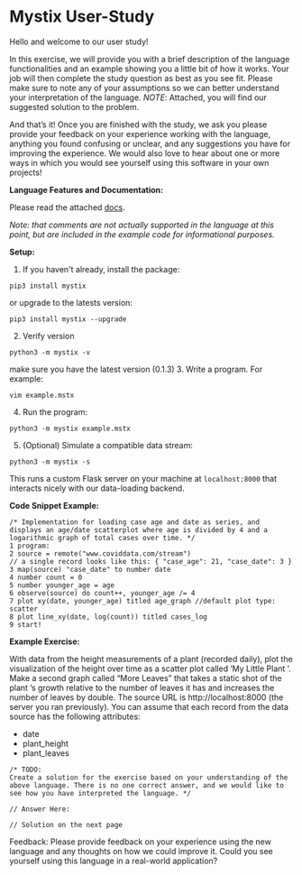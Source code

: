 # Mystix User-Study

Hello and welcome to our user study!

In this exercise, we will provide you with a brief description of the language
 functionalities and an example showing you a little bit of how it works. Your job
  will then complete the study question as best as you see fit. Please make sure to
   note any of your assumptions so we can better understand your interpretation of
    the language. *NOTE*: Attached, you will find our suggested solution to the
     problem.

And that’s it! Once you are finished with the study, we ask you please provide your feedback on your experience working with the language, anything you found confusing or unclear, and any suggestions you have for improving the experience. We would also love to hear about one or more ways in which you would see yourself using this software in your own projects!


**Language Features and Documentation:**

Please read the attached [docs](documentation.md).

*Note: that comments are not actually supported in the language at this point, but are included in the example code for informational purposes.*

**Setup:**
1. If you haven't already, install the package:
```
pip3 install mystix
```
or upgrade to the latests version:
```
pip3 install mystix --upgrade
```
2. Verify version
```
python3 -m mystix -v
```
make sure you have the latest version (0.1.3)
3. Write a program. For example:
```
vim example.mstx
```
4. Run the program:
```
python3 -m mystix example.mstx
```
5. (Optional) Simulate a compatible data stream:
```
python3 -m mystix -s
```
This runs a custom Flask server on your machine at `localhost:8000` that interacts nicely with our data-loading backend.


**Code Snippet Example:**

~~~
/* Implementation for loading case age and date as series, and displays an age/date scatterplot where age is divided by 4 and a logarithmic graph of total cases over time. */
1 program:
2 source = remote("www.coviddata.com/stream") 
// a single record looks like this: { "case_age": 21, "case_date": 3 }
3 map(source) "case_date" to number date
4 number count = 0
5 number younger_age = age
6 observe(source) do count++, younger_age /= 4
7 plot xy(date, younger_age) titled age_graph //default plot type: scatter
8 plot line_xy(date, log(count)) titled cases_log
9 start!
~~~

**Example Exercise:**

With data from the height measurements of a plant (recorded daily), plot the
 visualization of the height over time as a scatter plot called ‘My Little Plant
 ’. Make a second graph called “More Leaves” that takes a static shot of the plant
 ’s growth relative to the number of leaves it has and increases the number of
  leaves by double. The source URL is http://localhost:8000 (the server you ran
   previously). You can assume that each record from the data
   source
   has the following attributes:
- date
- plant_height
- plant_leaves

~~~
/* TODO:
Create a solution for the exercise based on your understanding of the above language. There is no one correct answer, and we would like to see how you have interpreted the language. */

// Answer Here:

// Solution on the next page
~~~

Feedback: 
Please provide feedback on your experience using the new language and any thoughts on how we could improve it. Could you see yourself using this language in a real-world application?
